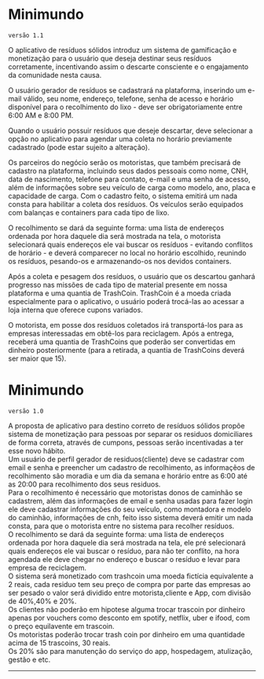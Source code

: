 # Minimundo
```
versão 1.1
```

<!-- À integrar: Minimundo Hellesandro 
O cliente solicita o recolhimento dos resíduos sólidos, para a solicitação acontecer o usuário deve confirmar que possui a quantidade mínima de resíduos permitidos para o recolhimento, o não cumprimento da cláusula resulta em suspensão da conta temporariamente ou penalidade em trashcoins. 
Na visão do transportador, é exibido em um mapa ícones de recolhimento, indicando que naquele local existe uma solicitação, o motorista pode atender somente se quiser. 
Da solicitação, ela fica ativa por um tempo determinado escolhido pelo solicitante, cores de verde a vermelho indicam visualmente o tempo restante. Novas solicitacoes de recolhimento não são aceitas depois do horário de expediente do nosso cliente comprador.-->
<!-- Explicação da ideia do aplicativo, substituir por nome do aplicativo depois. -->
O aplicativo de resíduos sólidos introduz um sistema de gamificação e monetização para o usuário que deseja destinar seus resíduos corretamente, incentivando assim o descarte consciente e o engajamento da comunidade<!--sociedade?(HELLE)--> nesta causa. <br>
<!--Segundo Calhau nosso sistema tem 2 clientes: as empresas (pagam o lixo que coletamos pra ela) e o cliente pessoa física (que nos 'pagam' em lixo os cupons); VERDADE ESSE BILETE (HELLE)-->
<!--Cadastro de pessoa física-->
O usuário gerador de resíduos se cadastrará na plataforma, inserindo um e-mail válido, seu nome, endereço, telefone, senha de acesso <!--data nascimento?(HELLE)--> e horário disponível para o recolhimento do lixo - deve ser obrigatoriamente entre 6:00 AM e 8:00 PM.<br>
<!--Experiência do usuário, devemos definir quantidade mínima de lixo para coleta?-->
Quando o usuário possuir resíduos que deseje descartar, deve selecionar a opção no aplicativo para agendar uma coleta no horário previamente cadastrado (pode estar sujeito a alteração). <br>

<!--Outro usuário do sistema, parceiros do negócio. Definir melhor como funcionará relação com motoristas-->
Os parceiros do negócio serão os motoristas, que também precisará de cadastro na plataforma, incluindo seus dados pessoais como nome, CNH, data de nascimento, telefone para contato, e-mail e uma senha de acesso, além de informações sobre seu veículo de carga como modelo, ano, placa e capacidade de carga. Com o cadastro feito, o sistema emitirá um nada consta para habilitar a coleta dos resíduos. Os veículos serão equipados com balanças e containers para cada tipo de lixo. <br>

O recolhimento se dará da seguinte forma: uma lista de endereços ordenada por hora daquele dia será mostrada na tela, o motorista selecionará quais endereços ele vai buscar os resíduos - evitando conflitos de horário - e deverá comparecer no local no horário escolhido, reunindo os resíduos, pesando-os e armazenando-os nos devidos containers.<br>
<!--Definir melhor estágios de gamificação e cupons (como vamos fornecer esses cupons?), maneiras de ganhar TrashCoins. Manter TrashCoin a 2 reais? Definir precificação em TC-->
Após a coleta e pesagem dos resíduos, o usuário que os descartou ganhará progresso nas missões de cada tipo de material presente em nossa plataforma e uma quantia de TrashCoin. TrashCoin é a moeda criada especialmente para o aplicativo, o usuário poderá trocá-las ao acessar a loja interna que oferece cupons variados.
<!-- Parte necessitando de mais detalhamento e-e -->
O motorista, em posse dos resíduos coletados irá transportá-los para as empresas interessadas em obtê-los para reciclagem. Após a entrega, receberá uma quantia de TrashCoins que poderão ser convertidas em dinheiro posteriormente (para a retirada, a quantia de TrashCoins deverá ser maior que 15).

# Minimundo
```
versão 1.0
```
A proposta de aplicativo para destino correto de resíduos sólidos propõe sistema de monetização para pessoas por separar os residuos domiciliares de forma correta, através de cumpons, pessoas serão incentivadas a ter esse novo hábito.<br>
Um usuário de perfil gerador de residuos(cliente) deve se cadastrar com email e senha e preencher um cadastro de recolhimento, as informaçẽos de recolhimento são moradia e um dia da semana e horário entre as 6:00  até as 20:00 para recolhimento dos seus residuos.<br>
Para o recolhimento é necessário que motoristas donos de caminhão se cadastrem, além das informações de email e senha usadas para fazer login ele deve cadastrar informações do seu veículo, como montadora e modelo do caminhão, informações de cnh, feito isso sistema deverá emitir um nada consta, para que o motorista entre no sistema para recolher resíduos.<br>
O recolhimento se dará da seguinte forma: uma lista de endereços ordenada por hora daquele dia será mostrada na tela, ele pré selecionará quais endereços ele vai buscar o resíduo, para não ter conflito, na hora agendada ele deve chegar no endereço e buscar o resíduo e levar para empresa de reciclagem.<br>
O sistema será monetizado com trashcoin uma moeda fictícia equivalente a 2 reais, cada residuo tem seu preço de compra por parte das empresas ao ser pesado o valor será dividido entre motorista,cliente e App, com divisão de 40%,40% e 20%.<br>
Os clientes não poderão em hipotese alguma trocar trascoin por dinheiro apenas por vouchers como desconto em spotify, netflix, uber e ifood, com o preço equilavente em trascoin.<br>
Os motoristas poderão trocar trash coin por dinheiro em uma quantidade acima de 15 trascoins, 30 reais.<br>
Os 20% são para manutenção do serviço do app, hospedagem, atulização, gestão e etc.<br> 
<hr>   
